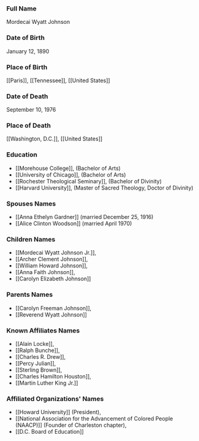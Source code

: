 ### Full Name

Mordecai Wyatt Johnson

### Date of Birth

January 12, 1890

### Place of Birth

[[Paris]], [[Tennessee]], [[United States]]

### Date of Death

September 10, 1976

### Place of Death

[[Washington, D.C.]], [[United States]]

### Education

- [[Morehouse College]], (Bachelor of Arts)
- [[University of Chicago]], (Bachelor of Arts)
- [[Rochester Theological Seminary]], (Bachelor of Divinity)
- [[Harvard University]], (Master of Sacred Theology, Doctor of Divinity)

### Spouses Names

- [[Anna Ethelyn Gardner]] (married December 25, 1916)
- [[Alice Clinton Woodson]] (married April 1970)

### Children Names

- [[Mordecai Wyatt Johnson Jr.]],
- [[Archer Clement Johnson]],
- [[William Howard Johnson]],
- [[Anna Faith Johnson]],
- [[Carolyn Elizabeth Johnson]]

### Parents Names

- [[Carolyn Freeman Johnson]],
- [[Reverend Wyatt Johnson]]

### Known Affiliates Names

- [[Alain Locke]],
- [[Ralph Bunche]],
- [[Charles R. Drew]],
- [[Percy Julian]],
- [[Sterling Brown]],
- [[Charles Hamilton Houston]],
- [[Martin Luther King Jr.]]

### Affiliated Organizations' Names

- [[Howard University]] (President),
- [[National Association for the Advancement of Colored People (NAACP)]] (Founder of Charleston chapter),
- [[D.C. Board of Education]]